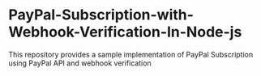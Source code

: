 # PayPal-Subscription-with-Webhook-Verification-In-Node-js
This repository provides a sample implementation of PayPal Subscription using PayPal API and webhook verification
